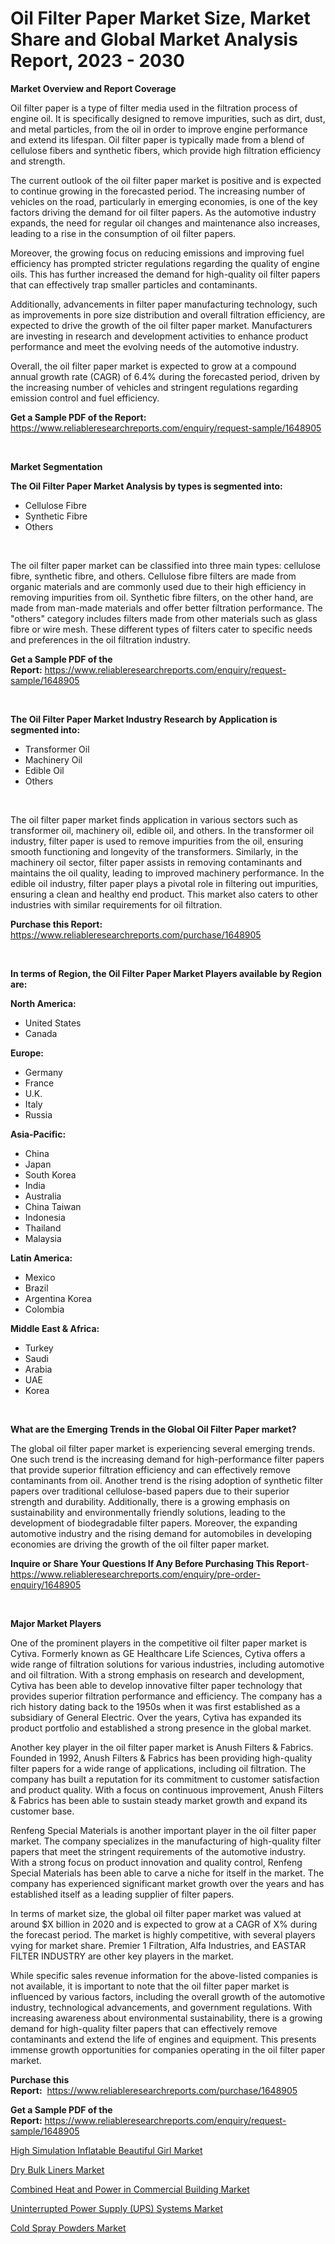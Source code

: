 <p><h1>Oil Filter Paper Market Size, Market Share and Global Market Analysis Report, 2023 - 2030</h1></p><p><strong>Market Overview and Report Coverage</strong></p>
<p><p>Oil filter paper is a type of filter media used in the filtration process of engine oil. It is specifically designed to remove impurities, such as dirt, dust, and metal particles, from the oil in order to improve engine performance and extend its lifespan. Oil filter paper is typically made from a blend of cellulose fibers and synthetic fibers, which provide high filtration efficiency and strength.</p><p>The current outlook of the oil filter paper market is positive and is expected to continue growing in the forecasted period. The increasing number of vehicles on the road, particularly in emerging economies, is one of the key factors driving the demand for oil filter papers. As the automotive industry expands, the need for regular oil changes and maintenance also increases, leading to a rise in the consumption of oil filter papers.</p><p>Moreover, the growing focus on reducing emissions and improving fuel efficiency has prompted stricter regulations regarding the quality of engine oils. This has further increased the demand for high-quality oil filter papers that can effectively trap smaller particles and contaminants.</p><p>Additionally, advancements in filter paper manufacturing technology, such as improvements in pore size distribution and overall filtration efficiency, are expected to drive the growth of the oil filter paper market. Manufacturers are investing in research and development activities to enhance product performance and meet the evolving needs of the automotive industry.</p><p>Overall, the oil filter paper market is expected to grow at a compound annual growth rate (CAGR) of 6.4% during the forecasted period, driven by the increasing number of vehicles and stringent regulations regarding emission control and fuel efficiency.</p></p>
<p><strong>Get a Sample PDF of the Report:</strong> <a href="https://www.reliableresearchreports.com/enquiry/request-sample/1648905">https://www.reliableresearchreports.com/enquiry/request-sample/1648905</a></p>
<p>&nbsp;</p>
<p><strong>Market Segmentation</strong></p>
<p><strong>The Oil Filter Paper Market Analysis by types is segmented into:</strong></p>
<p><ul><li>Cellulose Fibre</li><li>Synthetic Fibre</li><li>Others</li></ul></p>
<p>&nbsp;</p>
<p><p>The oil filter paper market can be classified into three main types: cellulose fibre, synthetic fibre, and others. Cellulose fibre filters are made from organic materials and are commonly used due to their high efficiency in removing impurities from oil. Synthetic fibre filters, on the other hand, are made from man-made materials and offer better filtration performance. The "others" category includes filters made from other materials such as glass fibre or wire mesh. These different types of filters cater to specific needs and preferences in the oil filtration industry.</p></p>
<p><strong>Get a Sample PDF of the Report:</strong>&nbsp;<a href="https://www.reliableresearchreports.com/enquiry/request-sample/1648905">https://www.reliableresearchreports.com/enquiry/request-sample/1648905</a></p>
<p>&nbsp;</p>
<p><strong>The Oil Filter Paper Market Industry Research by Application is segmented into:</strong></p>
<p><ul><li>Transformer Oil</li><li>Machinery Oil</li><li>Edible Oil</li><li>Others</li></ul></p>
<p>&nbsp;</p>
<p><p>The oil filter paper market finds application in various sectors such as transformer oil, machinery oil, edible oil, and others. In the transformer oil industry, filter paper is used to remove impurities from the oil, ensuring smooth functioning and longevity of the transformers. Similarly, in the machinery oil sector, filter paper assists in removing contaminants and maintains the oil quality, leading to improved machinery performance. In the edible oil industry, filter paper plays a pivotal role in filtering out impurities, ensuring a clean and healthy end product. This market also caters to other industries with similar requirements for oil filtration.</p></p>
<p><strong>Purchase this Report:</strong>&nbsp; <a href="https://www.reliableresearchreports.com/purchase/1648905">https://www.reliableresearchreports.com/purchase/1648905</a></p>
<p>&nbsp;</p>
<p><strong>In terms of Region, the Oil Filter Paper Market Players available by Region are:</strong></p>
<p>
    <p> <strong> North America: </strong>
        <ul>
            <li>United States</li>
            <li>Canada</li>
        </ul>
        </p> 
    <p> <strong> Europe: </strong>
        <ul>
            <li>Germany</li>
            <li>France</li>
            <li>U.K.</li>
            <li>Italy</li>
            <li>Russia</li>
        </ul>
        </p> 
    <p> <strong> Asia-Pacific: </strong>
        <ul>
            <li>China</li>
            <li>Japan</li>
            <li>South Korea</li>
            <li>India</li>
            <li>Australia</li>
            <li>China Taiwan</li>
            <li>Indonesia</li>
            <li>Thailand</li>
            <li>Malaysia</li>
        </ul>
        </p> 
    <p> <strong> Latin America: </strong>
        <ul>
            <li>Mexico</li>
            <li>Brazil</li>
            <li>Argentina Korea</li>
            <li>Colombia</li>
        </ul>
        </p> 
    <p> <strong> Middle East & Africa: </strong>
        <ul>
            <li>Turkey</li>
            <li>Saudi</li>
            <li>Arabia</li>
            <li>UAE</li>
            <li>Korea</li>
        </ul>
    </p>
    </p>
<p>&nbsp;</p>
<p><strong>What are the Emerging Trends in the Global Oil Filter Paper market?</strong></p>
<p><p>The global oil filter paper market is experiencing several emerging trends. One such trend is the increasing demand for high-performance filter papers that provide superior filtration efficiency and can effectively remove contaminants from oil. Another trend is the rising adoption of synthetic filter papers over traditional cellulose-based papers due to their superior strength and durability. Additionally, there is a growing emphasis on sustainability and environmentally friendly solutions, leading to the development of biodegradable filter papers. Moreover, the expanding automotive industry and the rising demand for automobiles in developing economies are driving the growth of the oil filter paper market.</p></p>
<p><strong>Inquire or Share Your Questions If Any Before Purchasing This Report</strong>- <a href="https://www.reliableresearchreports.com/enquiry/pre-order-enquiry/1648905">https://www.reliableresearchreports.com/enquiry/pre-order-enquiry/1648905</a></p>
<p>&nbsp;</p>
<p><strong>Major Market Players</strong></p>
<p><p>One of the prominent players in the competitive oil filter paper market is Cytiva. Formerly known as GE Healthcare Life Sciences, Cytiva offers a wide range of filtration solutions for various industries, including automotive and oil filtration. With a strong emphasis on research and development, Cytiva has been able to develop innovative filter paper technology that provides superior filtration performance and efficiency. The company has a rich history dating back to the 1950s when it was first established as a subsidiary of General Electric. Over the years, Cytiva has expanded its product portfolio and established a strong presence in the global market.</p><p>Another key player in the oil filter paper market is Anush Filters & Fabrics. Founded in 1992, Anush Filters & Fabrics has been providing high-quality filter papers for a wide range of applications, including oil filtration. The company has built a reputation for its commitment to customer satisfaction and product quality. With a focus on continuous improvement, Anush Filters & Fabrics has been able to sustain steady market growth and expand its customer base.</p><p>Renfeng Special Materials is another important player in the oil filter paper market. The company specializes in the manufacturing of high-quality filter papers that meet the stringent requirements of the automotive industry. With a strong focus on product innovation and quality control, Renfeng Special Materials has been able to carve a niche for itself in the market. The company has experienced significant market growth over the years and has established itself as a leading supplier of filter papers.</p><p>In terms of market size, the global oil filter paper market was valued at around $X billion in 2020 and is expected to grow at a CAGR of X% during the forecast period. The market is highly competitive, with several players vying for market share. Premier 1 Filtration, Alfa Industries, and EASTAR FILTER INDUSTRY are other key players in the market.</p><p>While specific sales revenue information for the above-listed companies is not available, it is important to note that the oil filter paper market is influenced by various factors, including the overall growth of the automotive industry, technological advancements, and government regulations. With increasing awareness about environmental sustainability, there is a growing demand for high-quality filter papers that can effectively remove contaminants and extend the life of engines and equipment. This presents immense growth opportunities for companies operating in the oil filter paper market.</p></p>
<p><strong>Purchase this Report:</strong>&nbsp;&nbsp;<a href="https://www.reliableresearchreports.com/purchase/1648905">https://www.reliableresearchreports.com/purchase/1648905</a></p>
<p></p>
<p><strong>Get a Sample PDF of the Report:</strong>&nbsp;<a href="https://www.reliableresearchreports.com/enquiry/request-sample/1648905">https://www.reliableresearchreports.com/enquiry/request-sample/1648905</a></p>
<p><p><a href="https://medium.com/@rachelyoung56/high-simulation-inflatable-beautiful-girl-market-trends-forecast-and-competitive-analysis-to-dd7cb779ad17">High Simulation Inflatable Beautiful Girl Market</a></p><p><a href="https://github.com/ambrozg/Market-Research-Report-List-1/blob/main/dry-bulk-liners-market.md">Dry Bulk Liners Market</a></p><p><a href="https://medium.com/@samirmayert107/combined-heat-and-power-in-commercial-building-market-size-reveals-the-best-marketing-channels-in-e48b75f95acc">Combined Heat and Power in Commercial Building Market</a></p><p><a href="https://medium.com/@charityrice2662/analyzing-uninterrupted-power-supply-ups-systems-market-global-industry-perspective-and-forecast-1138fff50a71">Uninterrupted Power Supply (UPS) Systems Market</a></p><p><a href="https://github.com/dzharov81/Market-Research-Report-List-1/blob/main/cold-spray-powders-market.md">Cold Spray Powders Market</a></p></p>